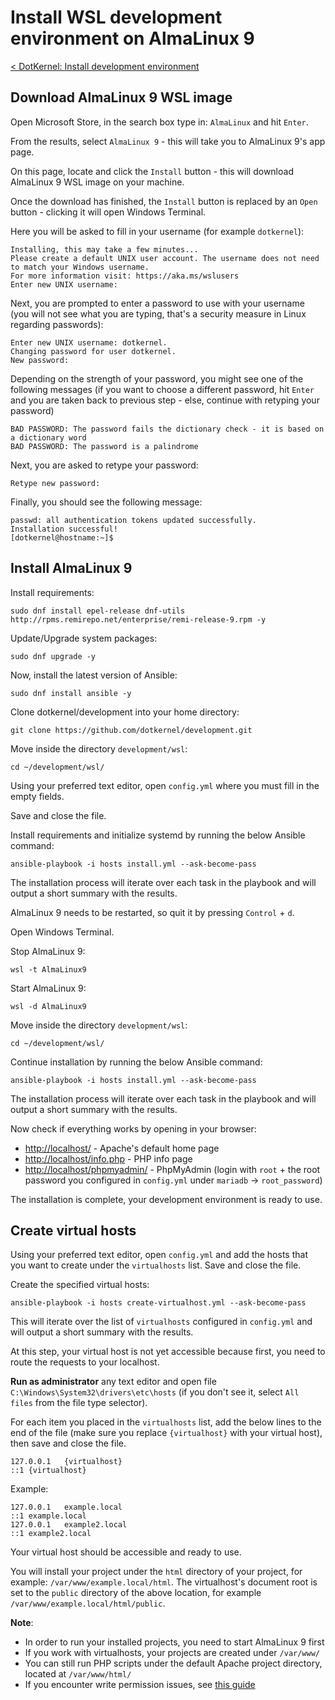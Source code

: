 # Install WSL development environment on AlmaLinux 9

[< DotKernel: Install development environment](../../README.md)


## Download AlmaLinux 9 WSL image
Open Microsoft Store, in the search box type in: `AlmaLinux` and hit `Enter`.

From the results, select `AlmaLinux 9` - this will take you to AlmaLinux 9's app page.

On this page, locate and click the `Install` button - this will download AlmaLinux 9 WSL image on your machine.

Once the download has finished, the `Install` button is replaced by an `Open` button - clicking it will open Windows Terminal.

Here you will be asked to fill in your username (for example `dotkernel`):

    Installing, this may take a few minutes...
    Please create a default UNIX user account. The username does not need to match your Windows username.
    For more information visit: https://aka.ms/wslusers
    Enter new UNIX username:

Next, you are prompted to enter a password to use with your username (you will not see what you are typing, that's a security measure in Linux regarding passwords):

    Enter new UNIX username: dotkernel.
    Changing password for user dotkernel.
    New password:

Depending on the strength of your password, you might see one of the following messages (if you want to choose a different password, hit `Enter` and you are taken back to previous step - else, continue with retyping your password)

    BAD PASSWORD: The password fails the dictionary check - it is based on a dictionary word
    BAD PASSWORD: The password is a palindrome

Next, you are asked to retype your password:

    Retype new password:

Finally, you should see the following message:

    passwd: all authentication tokens updated successfully.
    Installation successful!
    [dotkernel@hostname:~]$


## Install AlmaLinux 9
Install requirements:

    sudo dnf install epel-release dnf-utils http://rpms.remirepo.net/enterprise/remi-release-9.rpm -y

Update/Upgrade system packages:

    sudo dnf upgrade -y

Now, install the latest version of Ansible:

    sudo dnf install ansible -y

Clone dotkernel/development into your home directory:

    git clone https://github.com/dotkernel/development.git

Move inside the directory `development/wsl`:

    cd ~/development/wsl/

Using your preferred text editor, open `config.yml` where you must fill in the empty fields.

Save and close the file.

Install requirements and initialize systemd by running the below Ansible command:

    ansible-playbook -i hosts install.yml --ask-become-pass

The installation process will iterate over each task in the playbook and will output a short summary with the results.

AlmaLinux 9 needs to be restarted, so quit it by pressing `Control` + `d`.

Open Windows Terminal.

Stop AlmaLinux 9:

    wsl -t AlmaLinux9

Start AlmaLinux 9:

    wsl -d AlmaLinux9

Move inside the directory `development/wsl`:

    cd ~/development/wsl/

Continue installation by running the below Ansible command:

    ansible-playbook -i hosts install.yml --ask-become-pass

The installation process will iterate over each task in the playbook and will output a short summary with the results.

Now check if everything works by opening in your browser:
* [http://localhost/](http://localhost/) - Apache's default home page
* [http://localhost/info.php](http://localhost/info.php) - PHP info page
* [http://localhost/phpmyadmin/](http://localhost/phpmyadmin/) - PhpMyAdmin (login with `root` + the root password you configured in `config.yml` under `mariadb` -> `root_password`)

The installation is complete, your development environment is ready to use.


## Create virtual hosts
Using your preferred text editor, open `config.yml` and add the hosts that you want to create under the `virtualhosts` list. Save and close the file.

Create the specified virtual hosts:

    ansible-playbook -i hosts create-virtualhost.yml --ask-become-pass

This will iterate over the list of `virtualhosts` configured in `config.yml` and will output a short summary with the results.

At this step, your virtual host is not yet accessible because first, you need to route the requests to your localhost.

**Run as administrator** any text editor and open file `C:\Windows\System32\drivers\etc\hosts` (if you don't see it, select `All files` from the file type selector).

For each item you placed in the `virtualhosts` list, add the below lines to the end of the file (make sure you replace `{virtualhost}` with your virtual host), then save and close the file.

    127.0.0.1	{virtualhost}
    ::1	{virtualhost}

Example:

    127.0.0.1	example.local
    ::1	example.local
    127.0.0.1	example2.local
    ::1	example2.local

Your virtual host should be accessible and ready to use.

You will install your project under the `html` directory of your project, for example: `/var/www/example.local/html`.
The virtualhost's document root is set to the `public` directory of the above location, for example `/var/www/example.local/html/public`.

**Note**:
* In order to run your installed projects, you need to start AlmaLinux 9 first
* If you work with virtualhosts, your projects are created under `/var/www/`
* You can still run PHP scripts under the default Apache project directory, located at `/var/www/html/`
* If you encounter write permission issues, see [this guide](HELP.md#fix-common-permission-issues)
